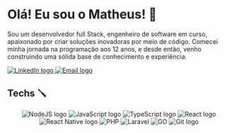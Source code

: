 # Olá! Eu sou o Matheus! :vulcan_salute:

Sou um desenvolvedor full Stack, engenheiro de software em curso, apaixonado por criar soluções inovadoras por meio de código. Comecei minha jornada na programação aos 12 anos, e desde então, venho construindo uma sólida base de conhecimento e experiência.

<p>
  <a href = "https://www.linkedin.com/in/matheusantoni0/">
  <img src="https://img.shields.io/badge/-LinkedIn-%230077B5?style=for-the-badge&logo=linkedin&logoColor=white" alt="LinkedIn logo" />
 </a>
 <a href="mailto:matheus.antonio@hotmail.com">
  <img src="https://img.shields.io/badge/Gmail-D14836?style=for-the-badge&logo=gmail&logoColor=white" alt="Email logo" />
 </a>
</p>
<h2>Techs 🪛</h2>
<div align='center'>
  <img src="https://img.shields.io/badge/NodeJs-339933?style=for-the-badge&logo=nodedotjs&logoColor=white" alt="NodeJS logo" />
 <img src="https://img.shields.io/badge/JavaScript-323330?style=for-the-badge&logo=javascript&logoColor=F7DF1E" alt="JavaScript logo" />
 <img src="https://img.shields.io/badge/TypeScript-007ACC?style=for-the-badge&logo=typescript&logoColor=white" alt="TypeScript logo" />
 <img src="https://img.shields.io/badge/React-20232A?style=for-the-badge&logo=react&logoColor=61DAFB" alt="React logo" />
 <img src="https://img.shields.io/badge/React_Native-20232A?style=for-the-badge&logo=react&logoColor=61DAFB" alt="React Native logo" />
  <img src="https://img.shields.io/badge/PHP-777BB4?style=for-the-badge&logo=php&logoColor=fff" alt="PHP" />
  <img src="https://img.shields.io/badge/Laravel-FF2D20?style=for-the-badge&logo=laravel&logoColor=fff" alt="Laravel" />
  <img src="https://img.shields.io/badge/Go-00ADD8?style=for-the-badge&logo=go&logoColor=fff" alt="GO" />

 <img src="https://img.shields.io/badge/GIT-E44C30?style=for-the-badge&logo=git&logoColor=white" alt="Git logo" />
  
</div>
<br />
